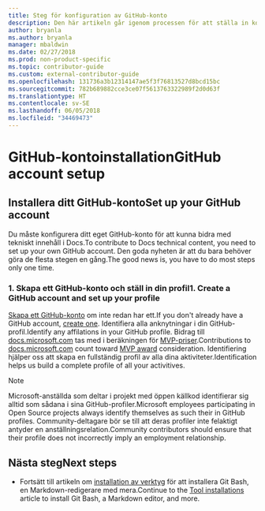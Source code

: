 ```yaml
---
title: Steg för konfiguration av GitHub-konto
description: Den här artikeln går igenom processen för att ställa in konton för GitHub, som krävs för att bidra till docs.microsoft.com-innehåll.
author: bryanla
ms.author: bryanla
manager: mbaldwin
ms.date: 02/27/2018
ms.prod: non-product-specific
ms.topic: contributor-guide
ms.custom: external-contributor-guide
ms.openlocfilehash: 131736a3b12314147ae5f3f76813527d8bcd15bc
ms.sourcegitcommit: 782b689882cce3ce07f5613763322989f2d0d63f
ms.translationtype: HT
ms.contentlocale: sv-SE
ms.lasthandoff: 06/05/2018
ms.locfileid: "34469473"
---
```

# <a name="github-account-setup"></a><span data-ttu-id="7de32-103">GitHub-kontoinstallation</span><span class="sxs-lookup"><span data-stu-id="7de32-103">GitHub account setup</span></span>

## <a name="set-up-your-github-account"></a><span data-ttu-id="7de32-104">Installera ditt GitHub-konto</span><span class="sxs-lookup"><span data-stu-id="7de32-104">Set up your GitHub account</span></span>

<span data-ttu-id="7de32-105">Du måste konfigurera ditt eget GitHub-konto för att kunna bidra med tekniskt innehåll i Docs.</span><span class="sxs-lookup"><span data-stu-id="7de32-105">To contribute to Docs technical content, you need to set up your own GitHub account.</span></span> <span data-ttu-id="7de32-106">Den goda nyheten är att du bara behöver göra de flesta stegen en gång.</span><span class="sxs-lookup"><span data-stu-id="7de32-106">The good news is, you have to do most steps only one time.</span></span>

### <a name="1-create-a-github-account-and-set-up-your-profile"></a><span data-ttu-id="7de32-107">1. Skapa ett GitHub-konto och ställ in din profil</span><span class="sxs-lookup"><span data-stu-id="7de32-107">1. Create a GitHub account and set up your profile</span></span>

<span data-ttu-id="7de32-108">[Skapa ett GitHub-konto](https://github.com/join) om inte redan har ett.</span><span class="sxs-lookup"><span data-stu-id="7de32-108">If you don't already have a GitHub account, [create one](https://github.com/join).</span></span> <span data-ttu-id="7de32-109">Identifiera alla anknytningar i din GitHub-profil.</span><span class="sxs-lookup"><span data-stu-id="7de32-109">Identify any affilations in your GitHub profile.</span></span> <span data-ttu-id="7de32-110">Bidrag till [docs.microsoft.com](https://docs.microsoft.com) tas med i beräkningen för [MVP-priser](https://mvp.microsoft.com).</span><span class="sxs-lookup"><span data-stu-id="7de32-110">Contributions to [docs.microsoft.com](https://docs.microsoft.com) count toward [MVP award](https://mvp.microsoft.com) consideration.</span></span> <span data-ttu-id="7de32-111">Identifiering hjälper oss att skapa en fullständig profil av alla dina aktiviteter.</span><span class="sxs-lookup"><span data-stu-id="7de32-111">Identification helps us build a complete profile of all your activitives.</span></span>

>[!NOTE]
> <span data-ttu-id="7de32-112">Microsoft-anställda som deltar i projekt med öppen källkod identifierar sig alltid som sådana i sina GitHub-profiler.</span><span class="sxs-lookup"><span data-stu-id="7de32-112">Microsoft employees participating in Open Source projects always identify themselves as such their in GitHub profiles.</span></span> <span data-ttu-id="7de32-113">Community-deltagare bör se till att deras profiler inte felaktigt antyder en anställningsrelation.</span><span class="sxs-lookup"><span data-stu-id="7de32-113">Community contributors should ensure that their profile does not incorrectly imply an employment relationship.</span></span>

## <a name="next-steps"></a><span data-ttu-id="7de32-114">Nästa steg</span><span class="sxs-lookup"><span data-stu-id="7de32-114">Next steps</span></span>

* <span data-ttu-id="7de32-115">Fortsätt till artikeln om [installation av verktyg](get-started-setup-tools.md) för att installera Git Bash, en Markdown-redigerare med mera.</span><span class="sxs-lookup"><span data-stu-id="7de32-115">Continue to the [Tool installations](get-started-setup-tools.md) article to install Git Bash, a Markdown editor, and more.</span></span>
